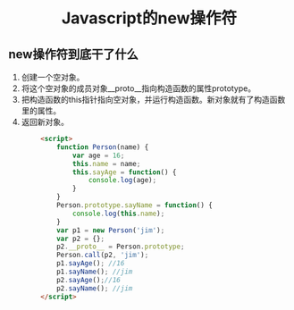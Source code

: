 <h1 align="center"> Javascript的new操作符</h1>

new操作符到底干了什么
-

1. 创建一个空对象。
2. 将这个空对象的成员对象__proto__指向构造函数的属性prototype。
3. 把构造函数的this指针指向空对象，并运行构造函数。新对象就有了构造函数里的属性。
4. 返回新对象。

```html
		<script>
			function Person(name) {
				var age = 16;
				this.name = name;
				this.sayAge = function() {
					console.log(age);
				}
			}
			Person.prototype.sayName = function() {
				console.log(this.name);
			}
			var p1 = new Person('jim');			
			var p2 = {};
			p2.__proto__ = Person.prototype;
			Person.call(p2, 'jim');
			p1.sayAge(); //16
			p1.sayName(); //jim
			p2.sayAge();//16
			p2.sayName(); //jim
		</script>
```

